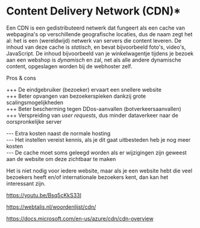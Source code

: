 # Content Delivery Network (CDN)*
Een CDN is een gedistributeerd netwerk dat fungeert als een cache van webpagina's op verschillende geografische locaties, dus de naam zegt het al: het is een (wereldwijd) netwerk van servers die content leveren. De inhoud van deze cache is *statisch*, en bevat bijvoorbeeld foto's, video's, JavaScript. De inhoud bijvoorbeeld van je winkelwagentje tijdens je bezoek aan een webshop is *dynamisch* en zal, net als alle andere dynamische content, opgeslagen worden bij de webhoster zelf.

Pros & cons

+++ De eindgebruiker (bezoeker) ervaart een snellere website  
+++ Beter opvangen van bezoekerspieken dankzij grote scalingsmogelijkheden  
+++ Beter bescherming tegen DDos-aanvallen (botverkeersaanvallen)  
+++ Verspreiding van *user requests*, dus minder dataverkeer naar de oorspronkelijke server  

--- Extra kosten naast de normale hosting  
--- Het instellen vereist kennis, als je dit gaat uitbesteden heb je nog meer kosten  
--- De cache moet soms geleegd worden als er wijzigingen zijn geweest aan de website om deze zichtbaar te maken  

Het is niet nodig voor iedere website, maar als je een website hebt die veel bezoekers heeft en/of internationale bezoekers kent, dan kan het interessant zijn.

https://youtu.be/Bsq5cKkS33I

https://webtalis.nl/woordenlijst/cdn/

https://docs.microsoft.com/en-us/azure/cdn/cdn-overview
